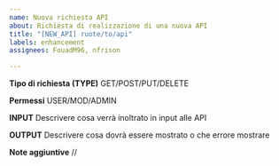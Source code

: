 ```yaml
---
name: Nuova richiesta API
about: Richiesta di realizzazione di una nuova API
title: "[NEW_API] ruote/to/api"
labels: enhancement
assignees: FouadM96, nfrison

---
```


**Tipo di richiesta (TYPE)**
GET/POST/PUT/DELETE

**Permessi**
USER/MOD/ADMIN

**INPUT**
Descrivere cosa verrà inoltrato in input alle API

**OUTPUT**
Descrivere cosa dovrà essere mostrato o che errore mostrare

**Note aggiuntive**
//
